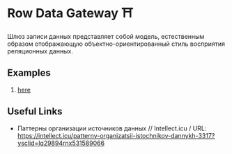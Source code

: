 # Row Data Gateway ⛩️

Шлюз записи данных представляет собой модель, естественным образом отображающую объектно-ориентированный стиль восприятия реляционных данных.

## Examples

1. [here](./v1/NOTE.md)

## Useful Links

- Паттерны организации источников данных // Intellect.icu / URL: https://intellect.icu/patterny-organizatsii-istochnikov-dannykh-3317?ysclid=lq29894rnx531589066